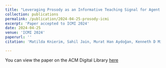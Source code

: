 ```yaml
---
title: "Leveraging Prosody as an Informative Teaching Signal for Agent Learning: Exploratory Studies and Algorithmic Implications"
collection: publications
permalink: /publication/2024-04-25-prosody-icmi
excerpt: 'Paper accepted to ICMI 2024'
date: 2024-04-25
venue: 'ICMI 2024'
paperurl: ''
citation: 'Matilda Knierim, Sahil Jain, Murat Han Aydoğan, Kenneth D Mitra, Kush Desai, Akanksha Saran, and Kim Baraka. 2024. Leveraging Prosody as an Informative Teaching Signal for Agent Learning: Exploratory Studies and Algorithmic Implications. In Proceedings of the 26th International Conference on Multimodal Interaction (ICMI '24). Association for Computing Machinery, New York, NY, USA, 95–123. https://doi.org/10.1145/3678957.3685735'

---
```

You can view the paper on the ACM Digital Library [here](https://dl.acm.org/doi/10.1145/3678957.3685735)
